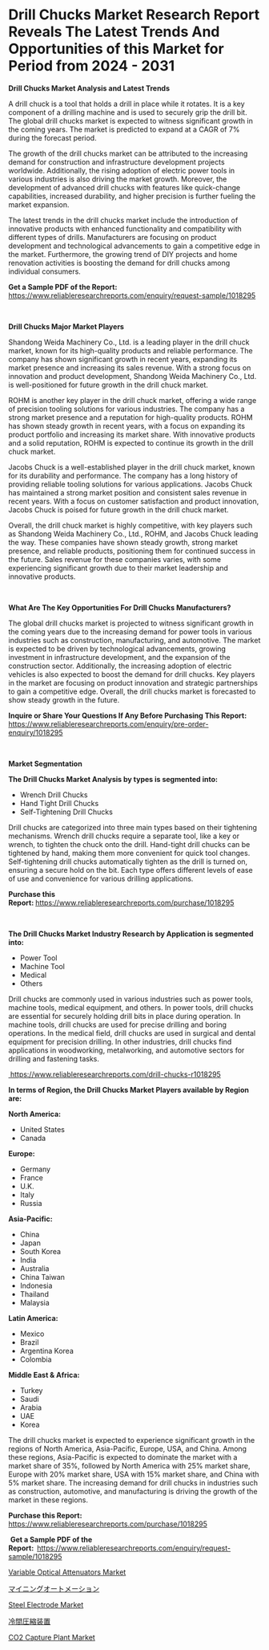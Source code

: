 <p><h1>Drill Chucks Market Research Report Reveals The Latest Trends And Opportunities of this Market for Period from 2024 - 2031</h1></p><p><strong>Drill Chucks Market Analysis and Latest Trends</strong></p>
<p><p>A drill chuck is a tool that holds a drill in place while it rotates. It is a key component of a drilling machine and is used to securely grip the drill bit. The global drill chucks market is expected to witness significant growth in the coming years. The market is predicted to expand at a CAGR of 7% during the forecast period. </p><p>The growth of the drill chucks market can be attributed to the increasing demand for construction and infrastructure development projects worldwide. Additionally, the rising adoption of electric power tools in various industries is also driving the market growth. Moreover, the development of advanced drill chucks with features like quick-change capabilities, increased durability, and higher precision is further fueling the market expansion.</p><p>The latest trends in the drill chucks market include the introduction of innovative products with enhanced functionality and compatibility with different types of drills. Manufacturers are focusing on product development and technological advancements to gain a competitive edge in the market. Furthermore, the growing trend of DIY projects and home renovation activities is boosting the demand for drill chucks among individual consumers.</p></p>
<p><strong>Get a Sample PDF of the Report:&nbsp;</strong> <a href="https://www.reliableresearchreports.com/enquiry/request-sample/1018295">https://www.reliableresearchreports.com/enquiry/request-sample/1018295</a></p>
<p>&nbsp;</p>
<p><strong>Drill Chucks Major Market Players</strong></p>
<p><p>Shandong Weida Machinery Co., Ltd. is a leading player in the drill chuck market, known for its high-quality products and reliable performance. The company has shown significant growth in recent years, expanding its market presence and increasing its sales revenue. With a strong focus on innovation and product development, Shandong Weida Machinery Co., Ltd. is well-positioned for future growth in the drill chuck market.</p><p>ROHM is another key player in the drill chuck market, offering a wide range of precision tooling solutions for various industries. The company has a strong market presence and a reputation for high-quality products. ROHM has shown steady growth in recent years, with a focus on expanding its product portfolio and increasing its market share. With innovative products and a solid reputation, ROHM is expected to continue its growth in the drill chuck market.</p><p>Jacobs Chuck is a well-established player in the drill chuck market, known for its durability and performance. The company has a long history of providing reliable tooling solutions for various applications. Jacobs Chuck has maintained a strong market position and consistent sales revenue in recent years. With a focus on customer satisfaction and product innovation, Jacobs Chuck is poised for future growth in the drill chuck market.</p><p>Overall, the drill chuck market is highly competitive, with key players such as Shandong Weida Machinery Co., Ltd., ROHM, and Jacobs Chuck leading the way. These companies have shown steady growth, strong market presence, and reliable products, positioning them for continued success in the future. Sales revenue for these companies varies, with some experiencing significant growth due to their market leadership and innovative products.</p></p>
<p>&nbsp;</p>
<p><strong>What Are The Key Opportunities For Drill Chucks Manufacturers?</strong></p>
<p><p>The global drill chucks market is projected to witness significant growth in the coming years due to the increasing demand for power tools in various industries such as construction, manufacturing, and automotive. The market is expected to be driven by technological advancements, growing investment in infrastructure development, and the expansion of the construction sector. Additionally, the increasing adoption of electric vehicles is also expected to boost the demand for drill chucks. Key players in the market are focusing on product innovation and strategic partnerships to gain a competitive edge. Overall, the drill chucks market is forecasted to show steady growth in the future.</p></p>
<p><strong>Inquire or Share Your Questions If Any Before Purchasing This Report:</strong> <a href="https://www.reliableresearchreports.com/enquiry/pre-order-enquiry/1018295">https://www.reliableresearchreports.com/enquiry/pre-order-enquiry/1018295</a></p>
<p>&nbsp;</p>
<p><strong>Market Segmentation</strong></p>
<p><strong>The Drill Chucks Market Analysis by types is segmented into:</strong></p>
<p><ul><li>Wrench Drill Chucks</li><li>Hand Tight Drill Chucks</li><li>Self-Tightening Drill Chucks</li></ul></p>
<p><p>Drill chucks are categorized into three main types based on their tightening mechanisms. Wrench drill chucks require a separate tool, like a key or wrench, to tighten the chuck onto the drill. Hand-tight drill chucks can be tightened by hand, making them more convenient for quick tool changes. Self-tightening drill chucks automatically tighten as the drill is turned on, ensuring a secure hold on the bit. Each type offers different levels of ease of use and convenience for various drilling applications.</p></p>
<p><strong>Purchase this Report:&nbsp;</strong><a href="https://www.reliableresearchreports.com/purchase/1018295">https://www.reliableresearchreports.com/purchase/1018295</a></p>
<p>&nbsp;</p>
<p><strong>The Drill Chucks Market Industry Research by Application is segmented into:</strong></p>
<p><ul><li>Power Tool</li><li>Machine Tool</li><li>Medical</li><li>Others</li></ul></p>
<p><p>Drill chucks are commonly used in various industries such as power tools, machine tools, medical equipment, and others. In power tools, drill chucks are essential for securely holding drill bits in place during operation. In machine tools, drill chucks are used for precise drilling and boring operations. In the medical field, drill chucks are used in surgical and dental equipment for precision drilling. In other industries, drill chucks find applications in woodworking, metalworking, and automotive sectors for drilling and fastening tasks.</p></p>
<p><a href="https://www.reliableresearchreports.com/drill-chucks-r1018295">&nbsp;https://www.reliableresearchreports.com/drill-chucks-r1018295</a></p>
<p><strong>In terms of Region, the Drill Chucks Market Players available by Region are:</strong></p>
<p>
    <p> <strong> North America: </strong>
        <ul>
            <li>United States</li>
            <li>Canada</li>
        </ul>
        </p> 
    <p> <strong> Europe: </strong>
        <ul>
            <li>Germany</li>
            <li>France</li>
            <li>U.K.</li>
            <li>Italy</li>
            <li>Russia</li>
        </ul>
        </p> 
    <p> <strong> Asia-Pacific: </strong>
        <ul>
            <li>China</li>
            <li>Japan</li>
            <li>South Korea</li>
            <li>India</li>
            <li>Australia</li>
            <li>China Taiwan</li>
            <li>Indonesia</li>
            <li>Thailand</li>
            <li>Malaysia</li>
        </ul>
        </p> 
    <p> <strong> Latin America: </strong>
        <ul>
            <li>Mexico</li>
            <li>Brazil</li>
            <li>Argentina Korea</li>
            <li>Colombia</li>
        </ul>
        </p> 
    <p> <strong> Middle East & Africa: </strong>
        <ul>
            <li>Turkey</li>
            <li>Saudi</li>
            <li>Arabia</li>
            <li>UAE</li>
            <li>Korea</li>
        </ul>
    </p>
    </p>
<p><p>The drill chucks market is expected to experience significant growth in the regions of North America, Asia-Pacific, Europe, USA, and China. Among these regions, Asia-Pacific is expected to dominate the market with a market share of 35%, followed by North America with 25% market share, Europe with 20% market share, USA with 15% market share, and China with 5% market share. The increasing demand for drill chucks in industries such as construction, automotive, and manufacturing is driving the growth of the market in these regions.</p></p>
<p><strong>Purchase this Report: </strong><a href="https://www.reliableresearchreports.com/purchase/1018295">https://www.reliableresearchreports.com/purchase/1018295</a></p>
<p>&nbsp;<strong>Get a Sample PDF of the Report:&nbsp;&nbsp;</strong><a href="https://www.reliableresearchreports.com/enquiry/request-sample/1018295">https://www.reliableresearchreports.com/enquiry/request-sample/1018295</a></p>
<p><strong></strong></p>
<p><p><a href="https://github.com/abdelrhmankishk22/Market-Research-Report-List-4/blob/main/variable-optical-attenuators-market.md">Variable Optical Attenuators Market</a></p><p><a href="https://github.com/EstelWisozk1/Market-Research-Report-List-1/blob/main/397714429022.md">マイニングオートメーション</a></p><p><a href="https://issuu.com/reportprime-2/docs/steel-electrode-market-size-2030.pptx">Steel Electrode Market</a></p><p><a href="https://github.com/lrlmopnhwd79300/Market-Research-Report-List-1/blob/main/872167029021.md">冷間圧縮装置</a></p><p><a href="https://issuu.com/reportprime-2/docs/co2-capture-plant-market-size-2030.pptx">CO2 Capture Plant Market</a></p></p>